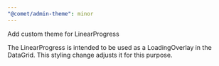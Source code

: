 ```yaml
---
"@comet/admin-theme": minor
---
```


Add custom theme for LinearProgress

The LinearProgress is intended to be used as a LoadingOverlay in the DataGrid. This styling change adjusts it for this purpose.

